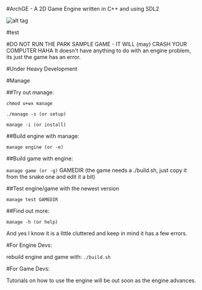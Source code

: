 #ArchGE - A 2D Game Engine written in C++ and using SDL2

![alt tag](http://archeantus.net/images/engine-logo.gif)

#test

#DO NOT RUN THE PARK SAMPLE GAME - IT WILL (may) CRASH YOUR COMPUTER HAHA
It doesn't have anything to do with an engine problem, its just the game has an error.

#Under Heavy Development

#Manage

##Try out manage:

`chmod u+wx manage`

`./manage -s (or setup)`

`manage -i (or install)`

##Build engine with manage:

`manage engine (or -e)`

##Build game with engine:

`manage game (or -g)` GAMEDIR (the game needs a ./build.sh, just copy it from the snake one and edit it a bit)

##Test engine/game with the newest version

`manage test GAMEDIR`

##Find out more:

`manage -h (or help)`

And yes I know it is a little cluttered and keep in mind it has a few errors.

#For Engine Devs:

rebuild engine and game with: `./build.sh`

#For Game Devs:

Tutorials on how to use the engine will be out soon as the engine advances.
